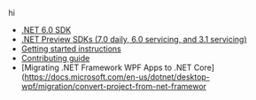hi 
* [.NET 6.0 SDK](https://dotnet.microsoft.com/download/dotnet/6.0)
* [.NET Preview SDKs (7.0 daily, 6.0 servicing, and 3.1 servicing)](https://github.com/dotnet/installer)
* [Getting started instructions](Documentation/getting-started.md)
* [Contributing guide](Documentation/contributing.md)
* [Migrating .NET Framework WPF Apps to .NET Core](https://docs.microsoft.com/en-us/dotnet/desktop-wpf/migration/convert-project-from-net-framewor
